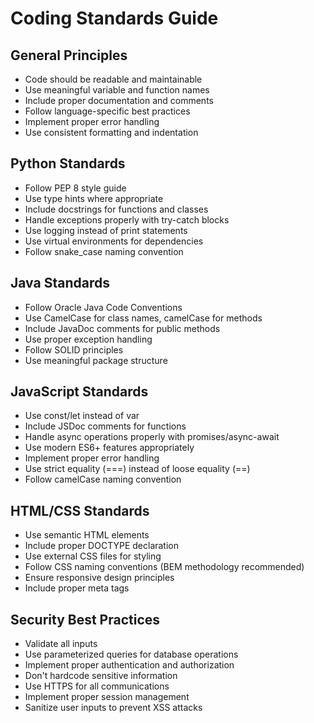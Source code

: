# Coding Standards Guide

## General Principles
- Code should be readable and maintainable
- Use meaningful variable and function names
- Include proper documentation and comments
- Follow language-specific best practices
- Implement proper error handling
- Use consistent formatting and indentation

## Python Standards
- Follow PEP 8 style guide
- Use type hints where appropriate
- Include docstrings for functions and classes
- Handle exceptions properly with try-catch blocks
- Use logging instead of print statements
- Use virtual environments for dependencies
- Follow snake_case naming convention

## Java Standards
- Follow Oracle Java Code Conventions
- Use CamelCase for class names, camelCase for methods
- Include JavaDoc comments for public methods
- Use proper exception handling
- Follow SOLID principles
- Use meaningful package structure

## JavaScript Standards  
- Use const/let instead of var
- Include JSDoc comments for functions
- Handle async operations properly with promises/async-await
- Use modern ES6+ features appropriately
- Implement proper error handling
- Use strict equality (===) instead of loose equality (==)
- Follow camelCase naming convention

## HTML/CSS Standards
- Use semantic HTML elements
- Include proper DOCTYPE declaration
- Use external CSS files for styling
- Follow CSS naming conventions (BEM methodology recommended)
- Ensure responsive design principles
- Include proper meta tags

## Security Best Practices
- Validate all inputs
- Use parameterized queries for database operations
- Implement proper authentication and authorization
- Don't hardcode sensitive information
- Use HTTPS for all communications
- Implement proper session management
- Sanitize user inputs to prevent XSS attacks
